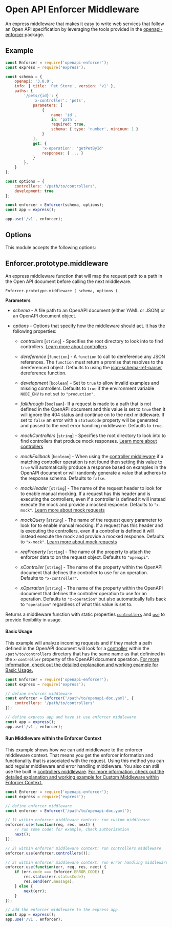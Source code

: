 # Open API Enforcer Middleware

An express middleware that makes it easy to write web services that follow an Open API specification by leveraging the tools provided in the [openapi-enforcer](https://www.npmjs.com/package/openapi-enforcer) package.

## Example

```js
const Enforcer = require('openapi-enforcer');
const express = require('express');

const schema = {
    openapi: '3.0.0',
    info: { title: 'Pet Store', version: 'v1' },
    paths: {
        '/pets/{id}': {
            'x-controller': 'pets',
            parameters: [
                {
                    name: 'id',
                    in: 'path',
                    required: true,
                    schema: { type: 'number', mininum: 1 }
                }
            ],
            get: {
                'x-operation': 'getPetById'
                responses: { ... }
            }
        },
    }
};

const options = {
    controllers: '/path/to/controllers',
    development: true
};

const enforcer = Enforcer(schema, options);
const app = express();

app.use('/v1', enforcer);
```

## Options

This module accepts the following options:



## Enforcer.prototype.middleware

An express middleware function that will map the request path to a path in the Open API document before calling the next middleware.

`Enforcer.prototype.middleware ( schema, options )`

**Parameters**

- *schema* - A file path to an OpenAPI document (either YAML or JSON) or an OpenAPI document object.

- *options* - Options that specify how the middleware should act. It has the following properties:

    - *controllers* [`string`] - Specifies the root directory to look into to find controllers. [Learn more about controllers](#)

    - *dereference* [`function`] - A `function` to call to dereference any JSON references. The `function` must return a promise that resolves to the dereferenced object. Defaults to using the [json-schema-ref-parser](https://www.npmjs.com/package/json-schema-ref-parser) dereference function.

    - *development* [`boolean`] - Set to `true` to allow invalid examples and missing controllers. Defaults to `true` if the environment variable `NODE_ENV` is not set to `"production"`.

    - *fallthrough* [`boolean`]- If a request is made to a path that is not defined in the OpenAPI document and this value is set to `true` then it will ignore the 404 status and continue on to the next middleware. If set to `false` an error with a `statusCode` property will be generated and passed to the next error handling middleware. Defaults to `true`.

    - *mockControllers* [`string`] - Specifies the root directory to look into to find controllers that produce mock responses. [Learn more about controllers](#)

    - *mockFallback* [`boolean`] - When using the [controller middleware](#) if a matching controller operation is not found then setting this value to `true` will automatically produce a response based on examples in the OpenAPI document or will randomly generate a value that adheres to the response schema. Defaults to `false`.

    - *mockHeader* [`string`] - The name of the request header to look for to enable manual mocking. If a request has this header and is executing the controllers, even if a controller is defined it will instead execute the mock and provide a mocked response. Defaults to `"x-mock"`. [Learn more about mock requests](#)

    - *mockQuery* [`string`] - The name of the request query parameter to look for to enable manual mocking. If a request has this header and is executing the controllers, even if a controller is defined it will instead execute the mock and provide a mocked response. Defaults to `"x-mock"`. [Learn more about mock requests](#)

    - *reqProperty* [`string`] - The name of the property to attach the enforcer data to on the request object. Defaults to `"openapi"`.

    - *xController* [`string`] - The name of the property within the OpenAPI document that defines the controller to use for an operation. Defaults to `"x-controller"`.

    - *xOperation* [`string`] - The name of the property within the OpenAPI document that defines the controller operation to use for an operation. Defaults to `"x-operation"` but also automatically falls back to `"operation"` regardless of what this value is set to.

Returns a middleware function with static properties [`controllers`](#) and [`use`](#) to provide flexibility in usage.

#### Basic Usage

This example will analyze incoming requests and if they match a path defined in the OpenAPI document will look for a [controller](#) within the `/path/to/controllers` directory that has the same name as that definined in the `x-controller` property of the OpenAPI document operation. [For more information, check out the detailed explanation and working example for Basic Usage.](#)

```js
const Enforcer = require('openapi-enforcer');
const express = require('express');

// define enforcer middleware
const enforcer = Enforcer('/path/to/openapi-doc.yaml', {
    controllers: '/path/to/controllers'
});

// define express app and have it use enforcer middleware
const app = express();
app.use('/v1', enforcer);
```

#### Run Middleware within the Enforcer Context

This example shows how we can add middleware to the enforcer middleware context. That means you get the enforcer information and functionality that is associated with the request. Using this method you can add regular middleware and error handling middleware. You also can still use the built in [controllers middleware](#). [For more information, check out the detailed explanation and working example for Custom Middleware within Enforcer Context.](#)

```js
const Enforcer = require('openapi-enforcer');
const express = require('express');

// define enforcer middleware
const enforcer = Enforcer('/path/to/openapi-doc.yaml');

// 1) within enforcer middleware context: run custom middleware
enforcer.use(function(req, res, next) {
    // run some code: for example, check authorization
    next();
});

// 2) within enforcer middleware context: run controllers middleware
enforcer.use(enforcer.controllers());

// 3) within enforcer middleware context: run error handling middleware
enforcer.use(function(err, req, res, next) {
    if (err.code === Enforcer.ERROR_CODE) {
        res.status(err.statusCode);
        res.send(err.message);
    } else {
        next(err);
    }
});

// add the enforcer middleware to the express app
const app = express();
app.use('/v1', enforcer);
```

